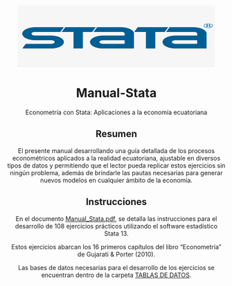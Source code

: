 
<div align="center">
  <p>
    <a href="#"><img src="https://github.com/mapaula08/Manual-Stata/blob/main/images/stt.png" width="456" height="143" alt="stata logo" /></a>
  </p>

# Manual-Stata
Econometría con Stata: Aplicaciones a la economía ecuatoriana

##  Resumen 
El presente manual desarrollando  una  guía detallada  de  los  procesos econométricos aplicados  a  la  realidad  ecuatoriana,  ajustable  en diversos tipos de datos y permitiendo que el lector pueda  replicar estos ejercicios sin ningún problema,  además  de  brindarle  las  pautas  necesarias  para  generar  nuevos  modelos  en cualquier ámbito de la economía.

## Instrucciones

En el documento [Manual_Stata.pdf](https://github.com/mapaula08/Manual-Stata/blob/main/Manual_Stata.pdf), se detalla las instrucciones para el desarrollo de 108 ejercicios prácticos utilizando el software estadístico Stata 13.

Estos ejercicios abarcan los 16 primeros capítulos del libro “Econometría” de Gujarati & Porter
(2010).

Las bases de datos necesarias para el desarrollo de los ejercicios se encuentran dentro de la carpeta [TABLAS DE DATOS](https://github.com/mapaula08/Manual-Stata/tree/main/Base%20de%20datos/TABLAS%20DE%20DATOS).




